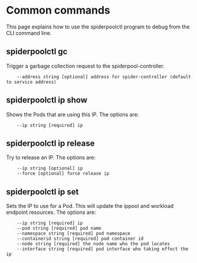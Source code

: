 # Common commands

This page explains how to use the spiderpoolctl program to debug from the CLI command line.

## spiderpoolctl gc

Trigger a garbage collection request to the spiderpool-controller.

```shell
    --address string [optional] address for spider-controller (default to service address)
```

## spiderpoolctl ip show

Shows the Pods that are using this IP. The options are:

```shell
    --ip string [required] ip
```

## spiderpoolctl ip release

Try to release an IP. The options are:

```shell
    --ip string [optional] ip
    --force [optional] force release ip
```

## spiderpoolctl ip set

Sets the IP to use for a Pod. This will update the ippool and workload endpoint resources. The options are:

```shell
    --ip string [required] ip
    --pod string [required] pod name
    --namespace string [required] pod namespace
    --containerid string [required] pod container id
    --node string [required] the node name who the pod locates
    --interface string [required] pod interface who taking effect the ip
```
